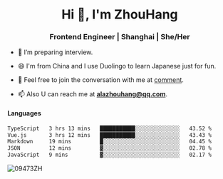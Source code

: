 <h1 align="center">Hi 👋, I'm ZhouHang</h1>

<h3 align="center">Frontend Engineer | Shanghai | She/Her</h3>

- 🤔 I’m preparing interview.
  
- 😄 I'm from China and I use Duolingo to learn Japanese just for fun.
  
- 🐨 Feel free to join the conversation with me at [comment](https://github.com/09473ZH/comment/discussions).

- 📫 Also U can reach me at **alazhouhang@qq.com**.


<h4 align="left">Languages</h4>
<!--START_SECTION:waka-->

```txt
TypeScript   3 hrs 13 mins   ███████████░░░░░░░░░░░░░░   43.52 %
Vue.js       3 hrs 12 mins   ███████████░░░░░░░░░░░░░░   43.43 %
Markdown     19 mins         █░░░░░░░░░░░░░░░░░░░░░░░░   04.45 %
JSON         12 mins         ▓░░░░░░░░░░░░░░░░░░░░░░░░   02.78 %
JavaScript   9 mins          ▓░░░░░░░░░░░░░░░░░░░░░░░░   02.17 %
```

<!--END_SECTION:waka-->

<p align="left"> <img src=https://github-readme-stats.vercel.app/api?username=09473ZH&show_icons=true alt=09473ZH /> </p>
